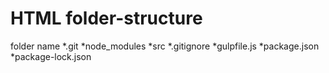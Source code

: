 # HTML folder-structure

folder name 
  *.git
  *node_modules
  *src
  *.gitignore
  *gulpfile.js
  *package.json
  *package-lock.json